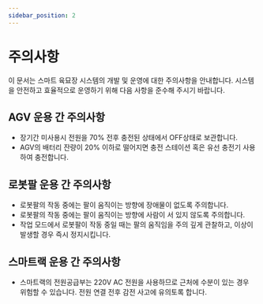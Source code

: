 ```yaml
---
sidebar_position: 2
---
```

# 주의사항
이 문서는 스마트 육묘장 시스템의 개발 및 운영에 대한 주의사항을 안내합니다. 시스템을 안전하고 효율적으로 운영하기 위해 다음 사항을 준수해 주시기 바랍니다.
## AGV 운용 간 주의사항
- 장기간 미사용시 전원을 70% 전후 충전된 상태에서 OFF상태로 보관합니다. 
- AGV의 배터리 잔량이 20% 이하로 떨어지면 충전 스테이션 혹은 유선 충전기 사용하여 충전합니다.

## 로봇팔 운용 간 주의사항
- 로봇팔의 작동 중에는 팔이 움직이는 방향에 장애물이 없도록 주의합니다.
- 로봇팔의 작동 중에는 팔이 움직이는 방향에 사람이 서 있지 않도록 주의합니다.
- 작업 모드에서 로봇팔이 작동 중일 때는 팔의 움직임을 주의 깊게 관찰하고, 이상이 발생할 경우 즉시 정지시킵니다.


## 스마트랙 운용 간 주의사항
- 스마트랙의 전원공급부는 220V AC 전원을 사용하므로 근처에 수분이 있는 경우 위험할 수 있습니다. 전원 연결 전후 감전 사고에 유의토록 합니다.
